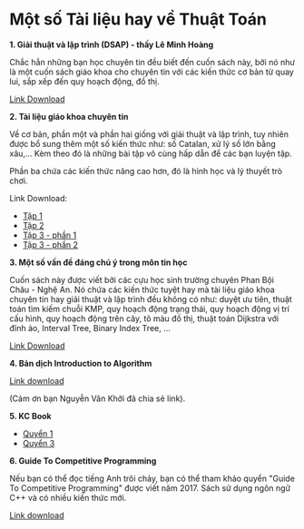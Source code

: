 # Một số Tài liệu hay về Thuật Toán

**1. Giải thuật và lập trình (DSAP) - thầy Lê Minh Hoàng**


Chắc hẳn những bạn học chuyên tin đều biết đến cuốn sách này, bởi nó như là một cuốn sách giáo khoa cho chuyên tin với các kiến thức cơ bản từ quay lui, sắp xếp đến quy hoạch động, đồ thị.

[Link Download](https://drive.google.com/file/d/0BwcTB8a10LBwV1J3T2xDTGhQNmM/view?usp=sharing&resourcekey=0-R4tnYInPWCKb5W_DK_JQwQ)

**2. Tài liệu giáo khoa chuyên tin**

Về cơ bản, phần một và phần hai giống với giải thuật và lập trình, tuy nhiên được bổ sung thêm một số kiến thức như: số Catalan, xử lý số lớn bằng xâu,... Kèm theo đó là những bài tập vô cùng hấp dẫn để các bạn luyện tập.

Phần ba chứa các kiến thức nâng cao hơn, đó là hình học và lý thuyết trò chơi.

Link Download:

 - [Tập 1](https://drive.google.com/file/d/0BwcTB8a10LBweWxNcExnVzF5dG8/view?resourcekey=0-WKR6p7r5Djmi--uvQnT-pg)
 - [Tập 2](https://drive.google.com/file/d/0BwcTB8a10LBwY2kzV0dTMEhYb0E/view?usp=sharing&resourcekey=0-jwmNe4E3bBtidsboHXQPSA)
 - [Tập 3 - phần 1](https://drive.google.com/file/d/0BwcTB8a10LBwTFBGREdfbnNFYXM/view?usp=sharing&resourcekey=0-xVwjQFoXV4OFwpoVHWywyg)
 - [Tập 3 - phần 2](https://drive.google.com/file/d/1c1dQaNG5XAZWGo3oTA_4mGwubG3LRqni/view?usp=sharing)

**3. Một số vấn đề đáng chú ý trong môn tin học**

Cuốn sách này được viết bởi các cựu học sinh trường chuyên Phan Bội Châu - Nghệ An. Nó chứa các kiến thức tuyệt hay mà tài liệu giáo khoa chuyên tin hay giải thuật và lập trình đều không có như: duyệt ưu tiên, thuật toán tìm kiếm chuỗi KMP, quy hoạch động trạng thái, quy hoạch động vị trí cấu hình, quy hoạch động trên cây, tô màu đồ thị, thuật toán Dijkstra với đỉnh ảo, Interval Tree, Binary Index Tree, ...

[Link Download](https://drive.google.com/file/d/0BwcTB8a10LBwZHh0c3p0M2NqZ1E/view?usp=sharing&resourcekey=0-sGBMwRWJQF0-oV27ula5Mg)

**4. Bản dịch Introduction to Algorithm**

[Link download](https://drive.google.com/file/d/0B2B4YFwy4LhWWl9NV2pyQno1S0U/view?resourcekey=0-soNqn2omBd1JNaDUZSsh5g)

(Cảm ơn bạn Nguyễn Văn Khởi đã chia sẻ link).

**5. KC Book**

- [Quyển 1](https://drive.google.com/file/d/0B6O77opfHxDDV1lxdF9jWHVUZDA/view?usp=sharing&resourcekey=0-bLURXsP9BNX7O6W1izMEjQ)
- [Quyển 3](https://drive.google.com/file/d/0BwcTB8a10LBwSmZFdGhSY1lMNVU/view?usp=sharing&resourcekey=0-POIEScAwD22aQFyr2mBfaw)

**6. Guide To Competitive Programming**

Nếu bạn có thể đọc tiếng Anh trôi chảy, bạn có thể tham khảo quyển "Guide To Competitive Programming" được viết năm 2017. Sách sử dụng ngôn ngữ C++ và có nhiều kiến thức mới.

[Link download](https://drive.google.com/file/d/1-V14oys49VJM6oipdcaIGcLzakaR_Hkn/view?usp=sharing)
